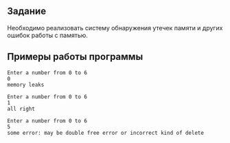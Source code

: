 ## Задание
Необходимо реализовать систему обнаружения утечек памяти и других ошибок работы с памятью.

## Примеры работы программы
```
Enter a number from 0 to 6
0
memory leaks
```

```
Enter a number from 0 to 6
1
all right
```

```
Enter a number from 0 to 6
5
some error: may be double free error or incorrect kind of delete
```
